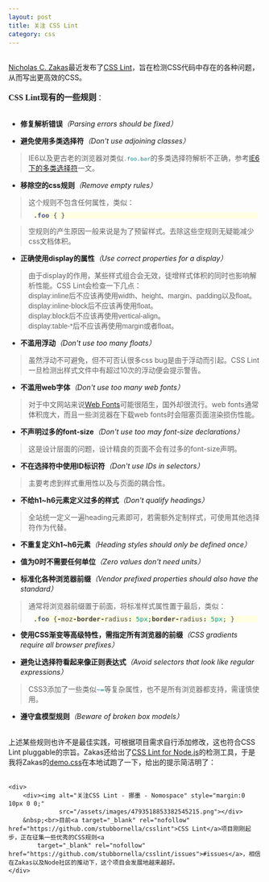 ```yaml
---
layout: post
title: 关注 CSS Lint
category: css
---
```


<div class="bct fc05 fc11 nbw-blog ztag js-fs2"><b><br></b><a target="_blank" rel="nofollow"
                                                              href="http://www.nczonline.net/blog/">Nicholas C.
    Zakas</a>最近发布了<a target="_blank" rel="nofollow" href="http://csslint.net/index.html">CSS Lint</a>，旨在检测CSS代码中存在的各种问题，从而写出更高效的CSS。<br><br><font
        size="3" face="微软雅黑"><b>CSS Lint</b></font><font size="3" face="微软雅黑"><b>现有</b></font><font size="3"
                                                                                                    face="微软雅黑"><b>的一些规则</b></font>：<br><br>
    <ul>
        <li><b>修复解析错误</b><i>（Parsing errors should be fixed）</i></li>
    </ul>
    <ul>
        <li><b>避免使用多类选择符</b><i>（Don't use adjoining classes）</i></li>
    </ul>
    <blockquote>IE6以及更古老的浏览器对类似<span
            style="border-collapse: separate; color: rgb(0, 0, 0); font-family: 'Times New Roman'; font-style: normal; font-variant: normal; font-weight: normal; letter-spacing: normal; line-height: normal; orphans: 2; text-align: -webkit-auto; text-indent: 0px; text-transform: none; white-space: normal; widows: 2; word-spacing: 0px; -webkit-border-horizontal-spacing: 0px; -webkit-border-vertical-spacing: 0px; -webkit-text-decorations-in-effect: none; -webkit-text-size-adjust: auto; -webkit-text-stroke-width: 0px; font-size: medium;"><span
            style="color: rgb(65, 65, 65); font-family: arial, helvetica, clean, sans-serif; font-size: 13px; line-height: 16px;"><span></span><code
            style="margin-top: 0px; margin-right: 0px; margin-bottom: 0px; margin-left: 0px; padding-top: 0px; padding-right: 0px; padding-bottom: 0px; padding-left: 0px; font-style: normal; font-weight: normal; font-family: monospace; line-height: 13px; color: rgb(11, 140, 143);">.foo.bar</code></span></span>的多类选择符解析不正确，参考<a
            target="_blank" href="http://blog.163.com/jinlu_hz/blog/static/1138301522011230113332617/">IE6下的多类选择符</a>一文。<a
            target="_blank" href="http://blog.163.com/jinlu_hz/blog/static/1138301522011230113332617/"></a></blockquote>
    <ul>
        <li><b>移除空的css规则</b><i>（Remove empty rules）</i></li>
    </ul>
    <blockquote>这个规则不包含任何属性，类似：<span
            style="border-collapse: separate; color: rgb(0, 0, 0); font-family: 'Times New Roman'; font-style: normal; font-variant: normal; font-weight: normal; letter-spacing: normal; line-height: normal; orphans: 2; text-align: -webkit-auto; text-indent: 0px; text-transform: none; white-space: normal; widows: 2; word-spacing: 0px; -webkit-border-horizontal-spacing: 0px; -webkit-border-vertical-spacing: 0px; -webkit-text-decorations-in-effect: none; -webkit-text-size-adjust: auto; -webkit-text-stroke-width: 0px; font-size: medium;"><span
            style="color: rgb(65, 65, 65); font-family: arial, helvetica, clean, sans-serif; font-size: 13px; line-height: 16px;"><pre
            style="margin-top: 10px; margin-right: 10px; margin-bottom: 10px; margin-left: 10px; padding-top: 0px; padding-right: 0px; padding-bottom: 0px; padding-left: 0px; font-family: monospace; line-height: 13px; background-color: rgb(255, 255, 226);"><span
            style="color: rgb(68, 85, 136); font-weight: bold;">.foo</span> <span>{</span> <span>}</span></pre></span></span>
    </blockquote>
    <blockquote><span></span> <span
            style="border-collapse: separate; color: rgb(0, 0, 0); font-family: 'Times New Roman'; font-style: normal; font-variant: normal; font-weight: normal; letter-spacing: normal; line-height: normal; orphans: 2; text-align: -webkit-auto; text-indent: 0px; text-transform: none; white-space: normal; widows: 2; word-spacing: 0px; -webkit-border-horizontal-spacing: 0px; -webkit-border-vertical-spacing: 0px; -webkit-text-decorations-in-effect: none; -webkit-text-size-adjust: auto; -webkit-text-stroke-width: 0px; font-size: medium;"><span
            style="color: rgb(65, 65, 65); font-family: arial, helvetica, clean, sans-serif; font-size: 13px; line-height: 16px;"></span></span>空规则的产生原因一般来说是为了预留样式。去除这些空规则无疑能减少css文档体积。<br>
    </blockquote>
    <ul>
        <li><b>正确使用display的属性</b><i>（Use correct properties for a display）</i></li>
    </ul>
    <blockquote>由于display的作用，某些样式组合会无效，徒增样式体积的同时也影响解析性能。CSS Lint会检查一下几点：<span
            style="border-collapse: separate; color: rgb(0, 0, 0); font-family: 'Times New Roman'; font-style: normal; font-variant: normal; font-weight: normal; letter-spacing: normal; line-height: normal; orphans: 2; text-indent: 0px; text-transform: none; white-space: normal; widows: 2; word-spacing: 0px; font-size: medium;"><span
            style="color: rgb(65, 65, 65); font-family: arial,helvetica,clean,sans-serif; font-size: 13px; line-height: 16px;"></span></span><br><span
            style="border-collapse: separate; color: rgb(0, 0, 0); font-family: 'Times New Roman'; font-style: normal; font-variant: normal; font-weight: normal; letter-spacing: normal; line-height: normal; orphans: 2; text-indent: 0px; text-transform: none; white-space: normal; widows: 2; word-spacing: 0px; font-size: medium;"><span
            style="color: rgb(65, 65, 65); font-family: arial,helvetica,clean,sans-serif; font-size: 13px; line-height: 16px;"></span></span><font
            face="arial">display:inline后不应该再使用width、height、margin、padding以及float。</font><br><font face="arial">display:inline-block后不应该再使用float。</font><br><font
            face="arial">display:block后不应该再使用vertical-align。</font><br><font face="arial">display:table-*后不应该再使用margin或者float。</font><br>
    </blockquote>
    <ul>
        <li><b>不滥用浮动</b><i>（Don't use too many floats）</i></li>
    </ul>
    <blockquote>虽然浮动不可避免，但不可否认很多css bug是由于浮动而引起。CSS Lint一旦检测出样式文件中有超过10次的浮动便会提示警告。<br></blockquote>
    <ul>
        <li><b>不滥用web字体</b><i>（Don't use too many web fonts）</i></li>
    </ul>
    <blockquote>对于中文网站来说<a target="_blank" rel="nofollow" href="http://www.w3.org/TR/2002/WD-css3-webfonts-20020802/">Web
        Fonts</a>可能很陌生，国外却很流行。web fonts通常体积庞大，而且一些浏览器在下载web fonts时会阻塞页面渲染损伤性能。<br></blockquote>
    <ul>
        <li><b>不声明</b><b>过多</b><b>的font-size</b><i>（Don't use too may font-size declarations）</i></li>
    </ul>
    <blockquote>这是设计层面的问题，设计精良的页面不会有过多的font-size声明。<br></blockquote>
    <ul>
        <li><b>不在选择符中使用ID标识符</b><i>（Don't use IDs in selectors）</i></li>
    </ul>
    <blockquote>主要考虑到样式重用性以及与页面的耦合性。<br></blockquote>
    <ul>
        <li><b>不给h1~h6元素定义过多的样式</b><i>（Don't qualify headings）</i></li>
    </ul>
    <blockquote>全站统一定义一遍heading元素即可，若需额外定制样式，可使用其他选择符作为代替。<br></blockquote>
    <b></b>
    <ul>
        <li><b>不重复定义h1~h6元素</b><i>（Heading styles should only be defined once）</i></li>
    </ul>
    <ul>
        <li><b>值为0时不需要任何单位</b><i>（Zero values don't need units）</i></li>
    </ul>
    <ul>
        <li><b>标准化各种浏览器前缀</b><i>（Vendor prefixed properties should also have the standard）</i></li>
    </ul>
    <blockquote>通常将浏览器前缀置于前面，将标准样式属性置于最后，类似：<br><span
            style="border-collapse: separate; color: rgb(0, 0, 0); font-family: 'Times New Roman'; font-style: normal; font-variant: normal; font-weight: normal; letter-spacing: normal; line-height: normal; orphans: 2; text-align: -webkit-auto; text-indent: 0px; text-transform: none; white-space: normal; widows: 2; word-spacing: 0px; -webkit-border-horizontal-spacing: 0px; -webkit-border-vertical-spacing: 0px; -webkit-text-decorations-in-effect: none; -webkit-text-size-adjust: auto; -webkit-text-stroke-width: 0px; font-size: medium;"><span
            style="color: rgb(65, 65, 65); font-family: arial, helvetica, clean, sans-serif; font-size: 13px; line-height: 16px;"><pre
            style="margin-top: 10px; margin-right: 10px; margin-bottom: 10px; margin-left: 10px; padding-top: 0px; padding-right: 0px; padding-bottom: 0px; padding-left: 0px; font-family: monospace; line-height: 13px; background-color: rgb(255, 255, 226);"><span
            style="color: rgb(68, 85, 136); font-weight: bold;">.foo</span> <span>{</span><span
            style="font-weight: bold;">-</span><span>moz</span><span style="font-weight: bold;">-</span><span
            style="font-weight: bold;">border</span><span style="font-weight: bold;">-</span><span>radius</span><span
            style="font-weight: bold;">:</span> <span style="color: rgb(0, 153, 153);">5px</span><span>;</span><span
            style="font-weight: bold;">border</span><span style="font-weight: bold;">-</span><span>radius</span><span
            style="font-weight: bold;">:</span> <span
            style="color: rgb(0, 153, 153);">5px</span><span>;</span> <span>}</span></pre></span></span></blockquote>
    <ul>
        <li><b>使用CSS渐变等高级特性，需指定所有浏览器的前缀</b><i>（CSS gradients require all browser prefixes）</i></li>
    </ul>
    <ul>
        <li><b>避免让选择符看起来像正则表达式</b><i>（Avoid selectors that look like regular expressions）</i></li>
    </ul>
    <blockquote>CSS3添加了一些类似<span
            style="border-collapse: separate; color: rgb(0, 0, 0); font-family: 'Times New Roman'; font-style: normal; font-variant: normal; font-weight: normal; letter-spacing: normal; line-height: normal; orphans: 2; text-indent: 0px; text-transform: none; white-space: normal; widows: 2; word-spacing: 0px; font-size: medium;"><span
            style="color: rgb(11, 140, 143); font-family: monospace; font-size: 13px; line-height: 13px;">~=</span></span>等复杂属性，也不是所有浏览器都支持，需谨慎使用。<br>
    </blockquote>
    <ul>
        <li><b>遵守盒模型规则</b><i>（Beware of broken box models）</i></li>
    </ul>
    <br>上述某些规则也许不是最佳实践，可根据项目需求自行添加修改，这也符合CSS Lint pluggable的宗旨。Zakas还给出了<a target="_blank" rel="nofollow"
                                                                           href="https://github.com/stubbornella/csslint">CSS
        Lint for Node.js</a>的检测工具，于是我将Zakas的<a target="_blank" rel="nofollow"
                                               href="https://github.com/stubbornella/csslint/blob/master/demos/demo.css">demo.css</a>在本地试跑了一下，给出的提示简洁明了：<br><br>

    <div>
        <div><img alt="关注CSS Lint - 挪墨 - Nomospace" style="margin:0 10px 0 0;"
                  src="/assets/images/4793518853382545215.png"></div>
        &nbsp;<br>目前<a target="_blank" rel="nofollow" href="https://github.com/stubbornella/csslint">CSS Lint</a>项目刚刚起步，正在征集一些优秀的CSS规则<a
            target="_blank" rel="nofollow" href="https://github.com/stubbornella/csslint/issues">#issues</a>，相信在Zakas以及Node社区的推动下，这个项目会发展地越来越好。
    </div>
</div>
